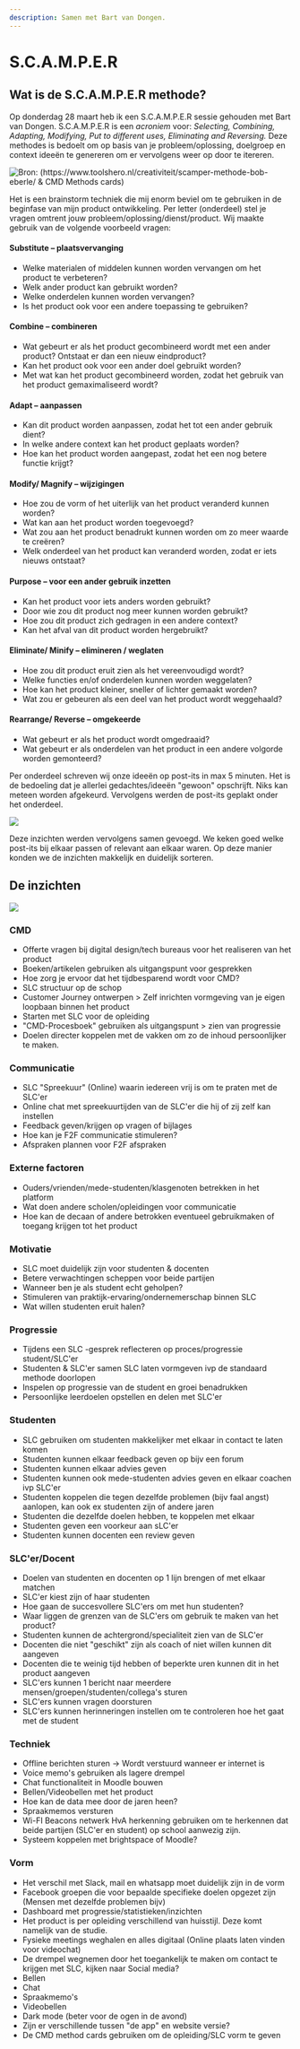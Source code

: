 ```yaml
---
description: Samen met Bart van Dongen.
---
```


# S.C.A.M.P.E.R

## Wat is de S.C.A.M.P.E.R methode?

Op donderdag 28 maart heb ik een S.C.A.M.P.E.R sessie gehouden met Bart van Dongen. S.C.A.M.P.E.R is een _acroniem_ voor: _Selecting, Combining, Adapting, Modifying, Put to different uses, Eliminating and Reversing._ Deze methodes is bedoelt om op basis van je probleem/oplossing, doelgroep en context ideeën te genereren om er vervolgens weer op door te itereren.

![Bron: \(https://www.toolshero.nl/creativiteit/scamper-methode-bob-eberle/ &amp; CMD Methods cards\)](../.gitbook/assets/image%20%286%29.png)

Het is een brainstorm techniek die mij enorm beviel om te gebruiken in de beginfase van mijn product ontwikkeling. Per letter \(onderdeel\) stel je vragen omtrent jouw probleem/oplossing/dienst/product. Wij maakte gebruik van de volgende voorbeeld vragen:

#### Substitute – plaatsvervanging

* Welke materialen of middelen kunnen worden vervangen om het product te verbeteren?
* Welk ander product kan gebruikt worden?
* Welke onderdelen kunnen worden vervangen?
* Is het product ook voor een andere toepassing te gebruiken?

#### Combine – combineren

* Wat gebeurt er als het product gecombineerd wordt met een ander product? Ontstaat er dan een nieuw eindproduct?
* Kan het product ook voor een ander doel gebruikt worden?
* Met wat kan het product gecombineerd worden, zodat het gebruik van het product gemaximaliseerd wordt?

#### Adapt – aanpassen

* Kan dit product worden aanpassen, zodat het tot een ander gebruik dient?
* In welke andere context kan het product geplaats worden?
* Hoe kan het product worden aangepast, zodat het een nog betere functie krijgt?

#### Modify/ Magnify – wijzigingen

* Hoe zou de vorm of het uiterlijk van het product veranderd kunnen worden?
* Wat kan aan het product worden toegevoegd?
* Wat zou aan het product benadrukt kunnen worden om zo meer waarde te creëren?
* Welk onderdeel van het product kan veranderd worden, zodat er iets nieuws ontstaat?

#### Purpose – voor een ander gebruik inzetten

* Kan het product voor iets anders worden gebruikt?
* Door wie zou dit product nog meer kunnen worden gebruikt?
* Hoe zou dit product zich gedragen in een andere context?
* Kan het afval van dit product worden hergebruikt?

#### Eliminate/ Minify – elimineren / weglaten

* Hoe zou dit product eruit zien als het vereenvoudigd wordt?
* Welke functies en/of onderdelen kunnen worden weggelaten?
* Hoe kan het product kleiner, sneller of lichter gemaakt worden?
* Wat zou er gebeuren als een deel van het product wordt weggehaald?

#### Rearrange/ Reverse – omgekeerde

* Wat gebeurt er als het product wordt omgedraaid?
* Wat gebeurt er als onderdelen van het product in een andere volgorde worden gemonteerd?

Per onderdeel schreven wij onze ideeën op post-its in max 5 minuten. Het is de bedoeling dat je allerlei gedachtes/ideeën "gewoon" opschrijft. Niks kan meteen worden afgekeurd. Vervolgens werden de post-its geplakt onder het onderdeel. 

![](../.gitbook/assets/img_7713.JPG)

Deze inzichten werden vervolgens samen gevoegd. We keken goed welke post-its bij elkaar passen of relevant aan elkaar waren. Op deze manier konden we de inzichten makkelijk en duidelijk sorteren.

## De inzichten

![](../.gitbook/assets/img_1628.JPG)

### CMD

* Offerte vragen bij digital design/tech bureaus voor het realiseren van het product
* Boeken/artikelen gebruiken als uitgangspunt voor gesprekken
* Hoe zorg je ervoor dat het tijdbesparend wordt voor CMD?
* SLC structuur op de schop
* Customer Journey ontwerpen &gt; Zelf inrichten vormgeving van je eigen loopbaan binnen het product
* Starten met SLC voor de opleiding
* "CMD-Procesboek" gebruiken als uitgangspunt &gt; zien van progressie
* Doelen directer koppelen met de vakken om zo de inhoud persoonlijker te maken.

### Communicatie

* SLC "Spreekuur" \(Online\) waarin iedereen vrij is om te praten met de SLC'er
* Online chat met spreekuurtijden van de SLC'er die hij of zij zelf kan instellen
* Feedback geven/krijgen op vragen of bijlages
* Hoe kan je F2F communicatie stimuleren?
* Afspraken plannen voor F2F afspraken

### Externe factoren

* Ouders/vrienden/mede-studenten/klasgenoten betrekken in het platform
* Wat doen andere scholen/opleidingen voor communicatie
* Hoe kan de decaan of andere betrokken eventueel gebruikmaken of toegang krijgen tot het product

### Motivatie

* SLC moet duidelijk zijn voor studenten & docenten
* Betere verwachtingen scheppen voor beide partijen
* Wanneer ben je als student echt geholpen?
* Stimuleren van praktijk-ervaring/ondernemerschap binnen SLC
* Wat willen studenten eruit halen?

### Progressie

* Tijdens een SLC -gesprek reflecteren op proces/progressie student/SLC'er
* Studenten & SLC'er samen SLC laten vormgeven ivp de standaard methode doorlopen
* Inspelen op progressie van de student en groei benadrukken
* Persoonlijke leerdoelen opstellen en delen met SLC'er

### Studenten

* SLC gebruiken om studenten makkelijker met elkaar in contact te laten komen
* Studenten kunnen elkaar feedback geven op bijv een forum
* Studenten kunnen elkaar advies geven
* Studenten kunnen ook mede-studenten advies geven en elkaar coachen ivp SLC'er
* Studenten koppelen die tegen dezelfde problemen \(bijv faal angst\) aanlopen, kan ook ex studenten zijn of andere jaren
* Studenten die dezelfde doelen hebben, te koppelen met elkaar
* Studenten geven een voorkeur aan sLC'er
* Studenten kunnen docenten een review geven

### SLC'er/Docent

* Doelen van studenten en docenten op 1 lijn brengen of met elkaar matchen
* SLC'er kiest zijn of haar studenten
* Hoe gaan de succesvollere SLC'ers om met hun studenten?
* Waar liggen de grenzen van de SLC'ers om gebruik te maken van het product?
* Studenten kunnen de achtergrond/specialiteit zien van de SLC'er
* Docenten die niet "geschikt" zijn als coach of niet willen kunnen dit aangeven
* Docenten die te weinig tijd hebben of beperkte uren kunnen dit in het product aangeven
* SLC'ers kunnen 1 bericht naar meerdere mensen/groepen/studenten/collega's sturen
* SLC'ers kunnen vragen doorsturen
* SLC'ers kunnen herinneringen instellen om te controleren hoe het gaat met de student

### Techniek

* Offline berichten sturen -&gt; Wordt verstuurd wanneer er internet is
* Voice memo's gebruiken als lagere drempel 
* Chat functionaliteit in Moodle bouwen
* Bellen/Videobellen met het product
* Hoe kan de data mee door de jaren heen?
* Spraakmemos versturen
* Wi-FI Beacons netwerk HvA herkenning gebruiken om te herkennen dat beide partijen \(SLC'er en student\) op school aanwezig zijn.
* Systeem koppelen met brightspace of Moodle?

### Vorm

* Het verschil met Slack, mail en whatsapp moet duidelijk zijn in de vorm
* Facebook groepen die voor bepaalde specifieke doelen opgezet zijn \(Mensen met dezelfde problemen bijv\)
* Dashboard met progressie/statistieken/inzichten
* Het product is per opleiding verschillend van huisstijl. Deze komt namelijk van de studie.
* Fysieke meetings weghalen en alles digitaal \(Online plaats laten vinden voor videochat\)
* De drempel wegnemen door het toegankelijk te maken om contact te krijgen met SLC, kijken naar Social media?
* Bellen
* Chat
* Spraakmemo's
* Videobellen
* Dark mode \(beter voor de ogen in de avond\)
* Zijn er verschillende tussen "de app" en website versie?
* De CMD method cards gebruiken om de opleiding/SLC vorm te geven

